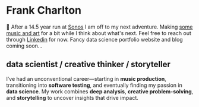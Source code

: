<!-- Google tag (gtag.js) -->
<script async src="https://www.googletagmanager.com/gtag/js?id=G-5QTC8MPTXS"></script>
<script>
  window.dataLayer = window.dataLayer || [];
  function gtag(){dataLayer.push(arguments);}
  gtag('js', new Date());

  gtag('config', 'G-5QTC8MPTXS');
</script>

# Frank Charlton

:wave: After a 14.5 year run at [Sonos](https://sonos.com) I am off to my next adventure. Making [some music and art](https://www.youtube.com/@frankcharlton) for a bit while I think about what's next. Feel free to reach out through [Linkedin](https://www.linkedin.com/in/frankcharlton/) for now. Fancy data science portfolio website and blog coming soon...

## data scientist / creative thinker / storyteller

I’ve had an unconventional career—starting in **music production**, transitioning into **software testing**, and eventually finding my passion in **data science**. My work combines **deep analysis**, **creative problem-solving**, and **storytelling** to uncover insights that drive impact.


